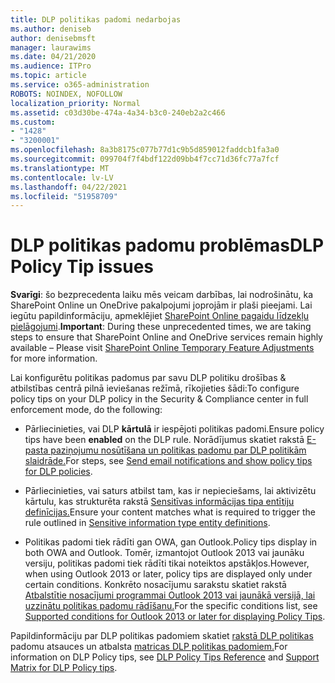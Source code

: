 ```yaml
---
title: DLP politikas padomi nedarbojas
ms.author: deniseb
author: denisebmsft
manager: laurawims
ms.date: 04/21/2020
ms.audience: ITPro
ms.topic: article
ms.service: o365-administration
ROBOTS: NOINDEX, NOFOLLOW
localization_priority: Normal
ms.assetid: c03d30be-474a-4a34-b3c0-240eb2a2c466
ms.custom:
- "1428"
- "3200001"
ms.openlocfilehash: 8a3b8175c077b77d1c9b5d859012faddcb1fa3a0
ms.sourcegitcommit: 099704f7f4bdf122d09bb4f7cc71d36fc77a7fcf
ms.translationtype: MT
ms.contentlocale: lv-LV
ms.lasthandoff: 04/22/2021
ms.locfileid: "51958709"
---
```

# <a name="dlp-policy-tip-issues"></a><span data-ttu-id="7318a-102">DLP politikas padomu problēmas</span><span class="sxs-lookup"><span data-stu-id="7318a-102">DLP Policy Tip issues</span></span>

<span data-ttu-id="7318a-103">**Svarīgi**: šo bezprecedenta laiku mēs veicam darbības, lai nodrošinātu, ka SharePoint Online un OneDrive pakalpojumi joprojām ir plaši pieejami. Lai iegūtu papildinformāciju, apmeklējiet [SharePoint Online pagaidu līdzekļu pielāgojumi](https://aka.ms/ODSPAdjustments).</span><span class="sxs-lookup"><span data-stu-id="7318a-103">**Important**: During these unprecedented times, we are taking steps to ensure that SharePoint Online and OneDrive services remain highly available – Please visit [SharePoint Online Temporary Feature Adjustments](https://aka.ms/ODSPAdjustments) for more information.</span></span>

<span data-ttu-id="7318a-104">Lai konfigurētu politikas padomus par savu DLP politiku drošības & atbilstības centrā pilnā ieviešanas režīmā, rīkojieties šādi:</span><span class="sxs-lookup"><span data-stu-id="7318a-104">To configure policy tips on your DLP policy in the Security & Compliance center in full enforcement mode, do the following:</span></span>

- <span data-ttu-id="7318a-105">Pārliecinieties, vai DLP **kārtulā** ir iespējoti politikas padomi.</span><span class="sxs-lookup"><span data-stu-id="7318a-105">Ensure policy tips have been **enabled** on the DLP rule.</span></span> <span data-ttu-id="7318a-106">Norādījumus skatiet rakstā [E-pasta paziņojumu nosūtīšana un politikas padomu par DLP politikām slaidrāde.](https://docs.microsoft.com/microsoft-365/compliance/use-notifications-and-policy-tips)</span><span class="sxs-lookup"><span data-stu-id="7318a-106">For steps, see [Send email notifications and show policy tips for DLP policies](https://docs.microsoft.com/microsoft-365/compliance/use-notifications-and-policy-tips).</span></span>

- <span data-ttu-id="7318a-107">Pārliecinieties, vai saturs atbilst tam, kas ir nepieciešams, lai aktivizētu kārtulu, kas strukturēta rakstā [Sensitīvas informācijas tipa entītiju definīcijas.](https://docs.microsoft.com/microsoft-365/compliance/sensitive-information-type-entity-definitions)</span><span class="sxs-lookup"><span data-stu-id="7318a-107">Ensure your content matches what is required to trigger the rule outlined in [Sensitive information type entity definitions](https://docs.microsoft.com/microsoft-365/compliance/sensitive-information-type-entity-definitions).</span></span>

- <span data-ttu-id="7318a-108">Politikas padomi tiek rādīti gan OWA, gan Outlook.</span><span class="sxs-lookup"><span data-stu-id="7318a-108">Policy tips display in both OWA and Outlook.</span></span> <span data-ttu-id="7318a-109">Tomēr, izmantojot Outlook 2013 vai jaunāku versiju, politikas padomi tiek rādīti tikai noteiktos apstākļos.</span><span class="sxs-lookup"><span data-stu-id="7318a-109">However, when using Outlook 2013 or later, policy tips are displayed only under certain conditions.</span></span> <span data-ttu-id="7318a-110">Konkrēto nosacījumu sarakstu skatiet rakstā [Atbalstītie nosacījumi programmai Outlook 2013 vai jaunākā versijā, lai uzzinātu politikas padomu rādīšanu.](https://docs.microsoft.com/microsoft-365/compliance/use-notifications-and-policy-tips)</span><span class="sxs-lookup"><span data-stu-id="7318a-110">For the specific conditions list, see [Supported conditions for Outlook 2013 or later for displaying Policy Tips](https://docs.microsoft.com/microsoft-365/compliance/use-notifications-and-policy-tips).</span></span>

<span data-ttu-id="7318a-111">Papildinformāciju par DLP politikas padomiem skatiet [rakstā DLP politikas](https://docs.microsoft.com/microsoft-365/compliance/dlp-policy-tips-reference?view=o365-worldwide#support-matrix-for-dlp-policy-tips-across-microsoft-apps) padomu atsauces un atbalsta [matricas DLP politikas padomiem.](https://docs.microsoft.com/microsoft-365/compliance/dlp-policy-tips-reference?view=o365-worldwide#support-matrix-for-dlp-policy-tips-across-microsoft-apps)</span><span class="sxs-lookup"><span data-stu-id="7318a-111">For information on DLP Policy tips, see [DLP Policy Tips Reference](https://docs.microsoft.com/microsoft-365/compliance/dlp-policy-tips-reference?view=o365-worldwide#support-matrix-for-dlp-policy-tips-across-microsoft-apps) and [Support Matrix for DLP Policy tips](https://docs.microsoft.com/microsoft-365/compliance/dlp-policy-tips-reference?view=o365-worldwide#support-matrix-for-dlp-policy-tips-across-microsoft-apps).</span></span>